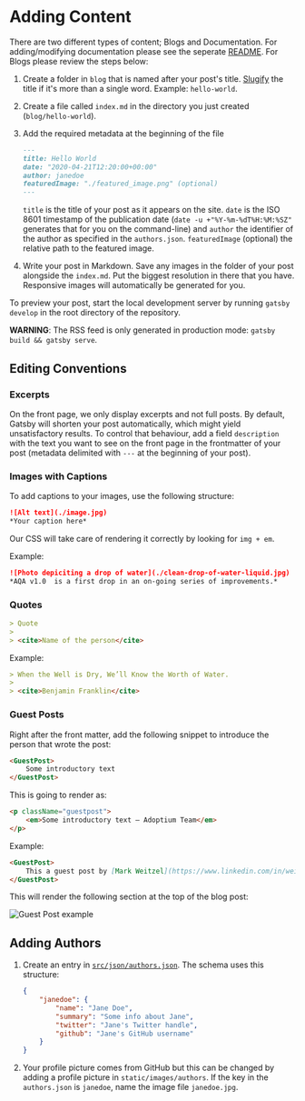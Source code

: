 # Adding Content

There are two different types of content; Blogs and Documentation. For adding/modifying documentation please see the seperate [README](./mdx-docs/README.md). For Blogs please review the steps below:

1. Create a folder in `blog` that is named after your post's title. [Slugify](https://blog.tersmitten.nl/slugify/) the title if it's more than a single word. Example: `hello-world`.
2. Create a file called `index.md` in the directory you just created (`blog/hello-world`).
3. Add the required metadata at the beginning of the file

    ```markdown
    ---
    title: Hello World
    date: "2020-04-21T12:20:00+00:00"
    author: janedoe
    featuredImage: "./featured_image.png" (optional)
    ---
    ```

    `title` is the title of your post as it appears on the site. `date` is the ISO 8601 timestamp of the publication date (`date -u +"%Y-%m-%dT%H:%M:%SZ"` generates that for you on the command-line) and `author` the identifier of the author as specified in the `authors.json`. `featuredImage` (optional) the relative path to the featured image.
4. Write your post in Markdown. Save any images in the folder of your post alongside the `index.md`. Put the biggest resolution in there that you have. Responsive images will automatically be generated for you.

To preview your post, start the local development server by running `gatsby develop` in the root directory of the repository.

**WARNING**: The RSS feed is only generated in production mode: `gatsby build && gatsby serve`.

## Editing Conventions

### Excerpts

On the front page, we only display excerpts and not full posts. By default, Gatsby will shorten your post automatically, which might yield unsatisfactory results. To control that behaviour, add a field `description` with the text you want to see on the front page in the frontmatter of your post (metadata delimited with `---` at the beginning of your post).

### Images with Captions

To add captions to your images, use the following structure:

```markdown
![Alt text](./image.jpg)
*Your caption here* 
```

Our CSS will take care of rendering it correctly by looking for `img + em`.

Example:

```markdown
![Photo depiciting a drop of water](./clean-drop-of-water-liquid.jpg)
*AQA v1.0  is a first drop in an on-going series of improvements.* 
```

### Quotes

```markdown
> Quote
> 
> <cite>Name of the person</cite>
```

Example:

```markdown
> When the Well is Dry, We’ll Know the Worth of Water.
> 
> <cite>Benjamin Franklin</cite>
```

### Guest Posts

Right after the front matter, add the following snippet to introduce the person that wrote the post:

```markdown
<GuestPost>
    Some introductory text
</GuestPost>
```

This is going to render as:

```html
<p className="guestpost">
    <em>Some introductory text – Adoptium Team</em>
</p>
```

Example:

```markdown
<GuestPost>
    This a guest post by [Mark Weitzel](https://www.linkedin.com/in/weitzelm/), General Manager, New Relic One at New Relic.
</GuestPost>
```

This will render the following section at the top of the blog post:

![Guest Post example](https://user-images.githubusercontent.com/20224954/204316138-cfd7cdbe-6727-4579-8dd0-443ba2435c41.png)

## Adding Authors

1. Create an entry in [`src/json/authors.json`](../src/json/authors.json). The schema uses this structure:

    ```json
    {
        "janedoe": {
            "name": "Jane Doe",
            "summary": "Some info about Jane",
            "twitter": "Jane's Twitter handle",
            "github": "Jane's GitHub username"
        }
    }
    ```

2. Your profile picture comes from GitHub but this can be changed by adding a profile picture in `static/images/authors`. If the key in the `authors.json` is `janedoe`, name the image file `janedoe.jpg`.

